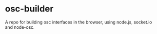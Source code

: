# osc-builder
A repo for building osc interfaces in the browser, using node.js, socket.io and node-osc.
